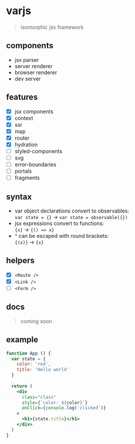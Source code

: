 # varjs

> isomorphic jsx framework

## components

- jsx parser
- server renderer
- browser renderer
- dev server

## features

- [x] jsx components
- [x] context
- [x] ssr
- [x] map
- [x] router
- [x] hydration
- [ ] styled-components
- [ ] svg
- [ ] error-boundaries
- [ ] portals
- [ ] fragments

## syntax

- var object declarations convert to observables:\
```var state = {}``` -> ```var state = observable({})```
- jsx expressions convert to functions:\
```{x}``` -> ```{() => x}```
- ^ can be escaped with round brackets:\
```{(x)}``` -> ```{x}```

## helpers

- [x] ```<Route />```
- [x] ```<Link />```
- [ ] ```<Form />```

## docs

> coming soon

## example

```jsx
function App () {
  var state = {
    color: 'red',
    title: 'Hello world'
  }
  
  return (
    <div
      class="class"
      style={`color: ${color}`}
      onClick={console.log('clicked')}
    >
      <h1>{state.title}</h1>
    </div>
  )
}
```
